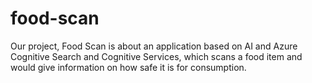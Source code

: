 # food-scan
Our project, Food Scan is about an application based on AI and Azure Cognitive Search and Cognitive Services, which scans a food item and would give information on how safe it is for consumption.
